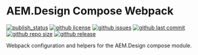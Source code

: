# AEM.Design Compose Webpack

[![publish_status](https://github.com/aem-design/npm-compose-webpack/workflows/publish/badge.svg)](https://github.com/aem-design/npm-compose-webpack/actions?workflow=publish)
[![github license](https://img.shields.io/github/license/aem-design/npm-compose-webpack)](https://github.com/aem-design/npm-compose-webpack) 
[![github issues](https://img.shields.io/github/issues/aem-design/npm-compose-webpack)](https://github.com/aem-design/npm-compose-webpack) 
[![github last commit](https://img.shields.io/github/last-commit/aem-design/npm-compose-webpack)](https://github.com/aem-design/npm-compose-webpack) 
[![github repo size](https://img.shields.io/github/repo-size/aem-design/npm-compose-webpack)](https://github.com/aem-design/npm-compose-webpack) 
[![github release](https://img.shields.io/github/release/aem-design/npm-compose-webpack)](https://github.com/aem-design/npm-compose-webpack)

Webpack configuration and helpers for the AEM.Design compose module.
